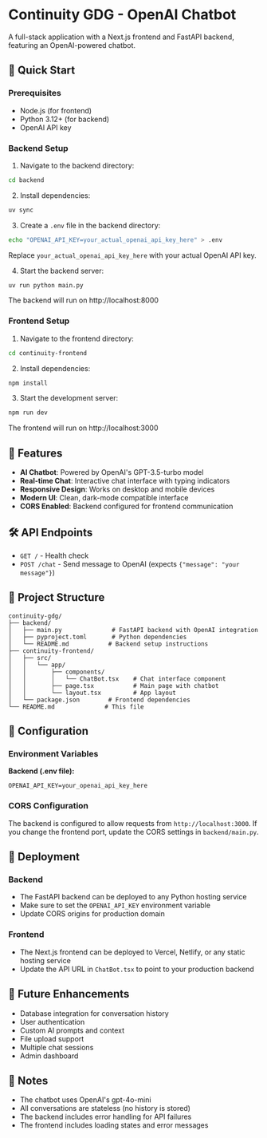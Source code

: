 # Continuity GDG - OpenAI Chatbot

A full-stack application with a Next.js frontend and FastAPI backend, featuring an OpenAI-powered chatbot.

## 🚀 Quick Start

### Prerequisites
- Node.js (for frontend)
- Python 3.12+ (for backend)
- OpenAI API key

### Backend Setup

1. Navigate to the backend directory:
```bash
cd backend
```

2. Install dependencies:
```bash
uv sync
```

3. Create a `.env` file in the backend directory:
```bash
echo "OPENAI_API_KEY=your_actual_openai_api_key_here" > .env
```
Replace `your_actual_openai_api_key_here` with your actual OpenAI API key.

4. Start the backend server:
```bash
uv run python main.py
```
The backend will run on http://localhost:8000

### Frontend Setup

1. Navigate to the frontend directory:
```bash
cd continuity-frontend
```

2. Install dependencies:
```bash
npm install
```

3. Start the development server:
```bash
npm run dev
```
The frontend will run on http://localhost:3000

## 🎯 Features

- **AI Chatbot**: Powered by OpenAI's GPT-3.5-turbo model
- **Real-time Chat**: Interactive chat interface with typing indicators
- **Responsive Design**: Works on desktop and mobile devices
- **Modern UI**: Clean, dark-mode compatible interface
- **CORS Enabled**: Backend configured for frontend communication

## 🛠️ API Endpoints

- `GET /` - Health check
- `POST /chat` - Send message to OpenAI (expects `{"message": "your message"}`)

## 📁 Project Structure

```
continuity-gdg/
├── backend/
│   ├── main.py              # FastAPI backend with OpenAI integration
│   ├── pyproject.toml       # Python dependencies
│   └── README.md           # Backend setup instructions
├── continuity-frontend/
│   ├── src/
│   │   └── app/
│   │       ├── components/
│   │       │   └── ChatBot.tsx    # Chat interface component
│   │       ├── page.tsx           # Main page with chatbot
│   │       └── layout.tsx         # App layout
│   └── package.json        # Frontend dependencies
└── README.md              # This file
```

## 🔧 Configuration

### Environment Variables

**Backend (.env file):**
```
OPENAI_API_KEY=your_openai_api_key_here
```

### CORS Configuration

The backend is configured to allow requests from `http://localhost:3000`. If you change the frontend port, update the CORS settings in `backend/main.py`.

## 🚀 Deployment

### Backend
- The FastAPI backend can be deployed to any Python hosting service
- Make sure to set the `OPENAI_API_KEY` environment variable
- Update CORS origins for production domain

### Frontend
- The Next.js frontend can be deployed to Vercel, Netlify, or any static hosting service
- Update the API URL in `ChatBot.tsx` to point to your production backend

## 🔮 Future Enhancements

- Database integration for conversation history
- User authentication
- Custom AI prompts and context
- File upload support
- Multiple chat sessions
- Admin dashboard

## 📝 Notes

- The chatbot uses OpenAI's gpt-4o-mini
- All conversations are stateless (no history is stored)
- The backend includes error handling for API failures
- The frontend includes loading states and error messages

